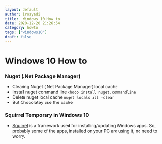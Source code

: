 ```yaml
---
layout: default
author: irosyadi
title:  Windows 10 How to
date: 2020-12-20 21:26:54
category: howto
tags: ["windows10"]
draft: false
---
```


# Windows 10 How to

### Nuget (.Net Package Manager)
- Clearing Nuget (.Net Package Manager) local cache
- Install nuget command line `choco install nuget.commandline`
- Delete nuget local cache `nuget locals all -clear`
- But Chocolatey use the cache

### Squirrel Temporary in Windows 10
- [Squirrel](https://github.com/Squirrel/Squirrel.Windows) is a framework used for installing/updating Windows apps. So, probably some of the apps, installed on your PC are using it, no need to worry. 